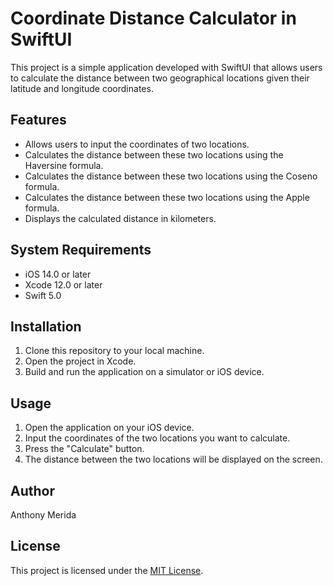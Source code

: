 # Coordinate Distance Calculator in SwiftUI

This project is a simple application developed with SwiftUI that allows users to calculate the distance between two geographical locations given their latitude and longitude coordinates.

## Features

- Allows users to input the coordinates of two locations.
- Calculates the distance between these two locations using the Haversine formula.
- Calculates the distance between these two locations using the Coseno formula.
- Calculates the distance between these two locations using the Apple formula.
- Displays the calculated distance in kilometers.


## System Requirements

- iOS 14.0 or later
- Xcode 12.0 or later
- Swift 5.0

## Installation

1. Clone this repository to your local machine.
2. Open the project in Xcode.
3. Build and run the application on a simulator or iOS device.

## Usage

1. Open the application on your iOS device.
2. Input the coordinates of the two locations you want to calculate.
3. Press the "Calculate" button.
4. The distance between the two locations will be displayed on the screen.

## Author

Anthony Merida

## License

This project is licensed under the [MIT License](LICENSE).
